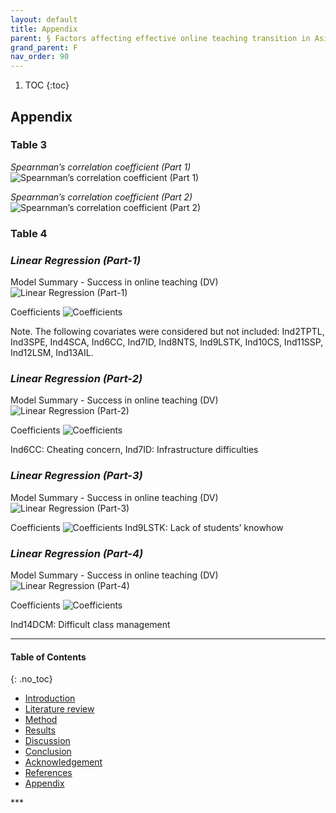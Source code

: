 ```yaml
---
layout: default
title: Appendix     
parent: § Factors affecting effective online teaching transition in Asian universities during COVID-19  
grand_parent: F 
nav_order: 90 
---
```

<style>
.dont-break-out {
  /* These are technically the same, but use both */
  overflow-wrap: break-word;
  word-wrap: break-word;

     -ms-word-break: break-all;
  /* This is the dangerous one in WebKit, as it breaks things wherever */
  word-break: break-all;
  /* Instead use this non-standard one: */
  word-break: break-word;
}

.youtube-container {
    position: relative;
    width: 100%;
    height: 0;
    padding-bottom: 56.25%;
}
.youtube-video {
    position: absolute;
    top: 0;
    left: 0;
    width: 100%;
    height: 100%;
}

</style>

<div class="dont-break-out" markdown="1">

1. TOC
{:toc}

## Appendix
### Table 3
*Spearnman’s correlation coefficient (Part 1)*
![Spearnman’s correlation coefficient (Part 1)](https://statics.bsafes.com/images/papers/Factors-affecting-effective-online-teaching-transition-in-Asian-universities-during-COVID-19-table-3-1.png)

*Spearnman’s correlation coefficient (Part 2)*
![Spearnman’s correlation coefficient (Part 2)](https://statics.bsafes.com/images/papers/Factors-affecting-effective-online-teaching-transition-in-Asian-universities-during-COVID-19-table-3-2.png)
### Table 4
### *Linear Regression (Part-1)*
Model Summary - Success in online teaching (DV)
![Linear Regression (Part-1)](https://statics.bsafes.com/images/papers/Factors-affecting-effective-online-teaching-transition-in-Asian-universities-during-COVID-19-table-4-1.png)

Coefficients
![Coefficients](https://statics.bsafes.com/images/papers/Factors-affecting-effective-online-teaching-transition-in-Asian-universities-during-COVID-19-table-4-2.png)

Note. The following covariates were considered but not included: Ind2TPTL, Ind3SPE, Ind4SCA, Ind6CC, Ind7ID, Ind8NTS, Ind9LSTK, Ind10CS, Ind11SSP, Ind12LSM, Ind13AIL.

### *Linear Regression (Part-2)*
Model Summary - Success in online teaching (DV)
![Linear Regression (Part-2)](https://statics.bsafes.com/images/papers/Factors-affecting-effective-online-teaching-transition-in-Asian-universities-during-COVID-19-table-4-3.png)

Coefficients
![Coefficients](https://statics.bsafes.com/images/papers/Factors-affecting-effective-online-teaching-transition-in-Asian-universities-during-COVID-19-table-4-4.png)

Ind6CC: Cheating concern, Ind7ID: Infrastructure difficulties

### *Linear Regression (Part-3)*
Model Summary - Success in online teaching (DV)
![Linear Regression (Part-3)](https://statics.bsafes.com/images/papers/Factors-affecting-effective-online-teaching-transition-in-Asian-universities-during-COVID-19-table-4-5.png)

Coefficients
![Coefficients](https://statics.bsafes.com/images/papers/Factors-affecting-effective-online-teaching-transition-in-Asian-universities-during-COVID-19-table-4-6.png)
Ind9LSTK: Lack of students’ knowhow

### *Linear Regression (Part-4)*
Model Summary - Success in online teaching (DV)
![Linear Regression (Part-4)](https://statics.bsafes.com/images/papers/Factors-affecting-effective-online-teaching-transition-in-Asian-universities-during-COVID-19-table-4-7.png)

Coefficients
![Coefficients](https://statics.bsafes.com/images/papers/Factors-affecting-effective-online-teaching-transition-in-Asian-universities-during-COVID-19-table-4-8.png)

Ind14DCM: Difficult class management

***

#### Table of Contents
{: .no_toc}

<ul><li> <a href="/docs/F/Factors-affecting-effective-online-teaching-transition-in-Asian-universities-during-COVID-19-1/">
Introduction</a></li><li> <a href="/docs/F/Factors-affecting-effective-online-teaching-transition-in-Asian-universities-during-COVID-19-2/">
Literature review</a></li><li> <a href="/docs/F/Factors-affecting-effective-online-teaching-transition-in-Asian-universities-during-COVID-19-3/">
Method</a></li><li> <a href="/docs/F/Factors-affecting-effective-online-teaching-transition-in-Asian-universities-during-COVID-19-4/">
Results</a></li><li> <a href="/docs/F/Factors-affecting-effective-online-teaching-transition-in-Asian-universities-during-COVID-19-5/">
Discussion</a></li><li> <a href="/docs/F/Factors-affecting-effective-online-teaching-transition-in-Asian-universities-during-COVID-19-6/">
Conclusion</a></li><li> <a href="/docs/F/Factors-affecting-effective-online-teaching-transition-in-Asian-universities-during-COVID-19-7/">
Acknowledgement</a></li><li> <a href="/docs/F/Factors-affecting-effective-online-teaching-transition-in-Asian-universities-during-COVID-19-8/">
References</a></li><li> <a href="/docs/F/Factors-affecting-effective-online-teaching-transition-in-Asian-universities-during-COVID-19-9/">
Appendix</a></li></ul>
***

</div>
